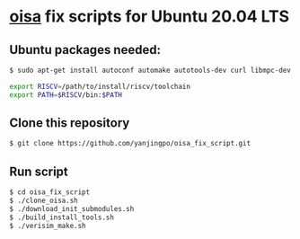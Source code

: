 # [oisa](https://github.com/cwfletcher/oisa.git) fix scripts for Ubuntu 20.04 LTS
## Ubuntu packages needed:
```bash
$ sudo apt-get install autoconf automake autotools-dev curl libmpc-dev libmpfr-dev libgmp-dev libusb-1.0-0-dev gawk build-essential bison flex texinfo gperf libtool patchutils bc zlib1g-dev device-tree-compiler pkg-config
```
```bash
export RISCV=/path/to/install/riscv/toolchain
export PATH=$RISCV/bin:$PATH
```
## Clone this repository
```bash
$ git clone https://github.com/yanjingpo/oisa_fix_script.git
```
## Run script 
```bash
$ cd oisa_fix_script
$ ./clone_oisa.sh
$ ./download_init_submodules.sh
$ ./build_install_tools.sh
$ ./verisim_make.sh
```
